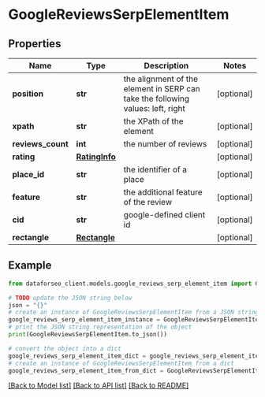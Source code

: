 # GoogleReviewsSerpElementItem


## Properties

Name | Type | Description | Notes
------------ | ------------- | ------------- | -------------
**position** | **str** | the alignment of the element in SERP can take the following values: left, right | [optional] 
**xpath** | **str** | the XPath of the element | [optional] 
**reviews_count** | **int** | the number of reviews | [optional] 
**rating** | [**RatingInfo**](RatingInfo.md) |  | [optional] 
**place_id** | **str** | the identifier of a place | [optional] 
**feature** | **str** | the additional feature of the review | [optional] 
**cid** | **str** | google-defined client id | [optional] 
**rectangle** | [**Rectangle**](Rectangle.md) |  | [optional] 

## Example

```python
from dataforseo_client.models.google_reviews_serp_element_item import GoogleReviewsSerpElementItem

# TODO update the JSON string below
json = "{}"
# create an instance of GoogleReviewsSerpElementItem from a JSON string
google_reviews_serp_element_item_instance = GoogleReviewsSerpElementItem.from_json(json)
# print the JSON string representation of the object
print(GoogleReviewsSerpElementItem.to_json())

# convert the object into a dict
google_reviews_serp_element_item_dict = google_reviews_serp_element_item_instance.to_dict()
# create an instance of GoogleReviewsSerpElementItem from a dict
google_reviews_serp_element_item_from_dict = GoogleReviewsSerpElementItem.from_dict(google_reviews_serp_element_item_dict)
```
[[Back to Model list]](../README.md#documentation-for-models) [[Back to API list]](../README.md#documentation-for-api-endpoints) [[Back to README]](../README.md)


